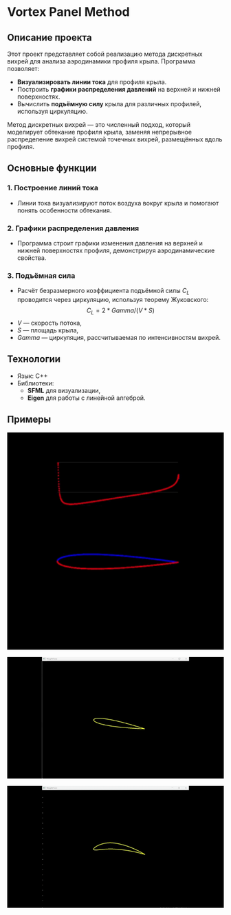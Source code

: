 # **Vortex Panel Method**

## **Описание проекта**

Этот проект представляет собой реализацию метода дискретных вихрей для анализа аэродинамики профиля крыла. Программа позволяет:

- **Визуализировать линии тока** для профиля крыла.
- Построить **графики распределения давлений** на верхней и нижней поверхностях.
- Вычислить **подъёмную силу** крыла для различных профилей, используя циркуляцию.

Метод дискретных вихрей — это численный подход, который моделирует обтекание профиля крыла, заменяя непрерывное распределение вихрей системой точечных вихрей, размещённых вдоль профиля. 

## **Основные функции**

### 1. Построение линий тока
- Линии тока визуализируют поток воздуха вокруг крыла и помогают понять особенности обтекания.

### 2. Графики распределения давления
- Программа строит графики изменения давления на верхней и нижней поверхностях профиля, демонстрируя аэродинамические свойства.

### 3. Подъёмная сила
- Расчёт безразмерного коэффициента подъёмной силы $C_L$ проводится через циркуляцию, используя теорему Жуковского:
$$C_L = 2*Gamma/(V*S)$$
- $V$ — скорость потока,
- $S$ — площадь крыла,
- $Gamma$ — циркуляция, рассчитываемая по интенсивностям вихрей.

## **Технологии**
 - Язык: C++
 - Библиотеки:
   - **SFML** для визуализации,
   - **Eigen** для работы с линейной алгеброй.  

## **Примеры**

![p3](./fig/pressure.gif)

![p1](./fig/streamline1.gif)

![p2](./fig/streamlines2.gif)


